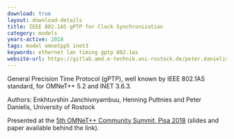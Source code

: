 ```yaml
---
download: true
layout: download-details
title: IEEE 802.1AS gPTP for Clock Synchronization
category: models
years-active: 2018
tags: model omnetpp5 inet3
keywords: ethernet lan timing gptp 802.1as
website-url: https://gitlab.amd.e-technik.uni-rostock.de/peter.danielis/gptp-implementation
---
```


General Precision Time Protocol (gPTP), well known by IEEE 802.1AS standard,
for OMNeT++ 5.2 and INET 3.6.3.

Authors: Enkhtuvshin Janchivnyambuu, Henning Puttnies and Peter Danielis, University of Rostock

Presented at the
[5th OMNeT++ Community Summit, Pisa 2018](https://summit.omnetpp.org/archive/2018/)
(slides and paper available behind the link).
